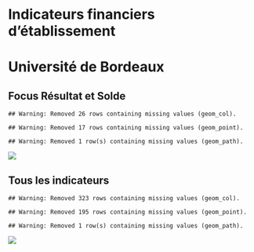 Indicateurs financiers d’établissement
================

# Université de Bordeaux

## Focus Résultat et Solde

    ## Warning: Removed 26 rows containing missing values (geom_col).

    ## Warning: Removed 17 rows containing missing values (geom_point).

    ## Warning: Removed 1 row(s) containing missing values (geom_path).

![](université_de_bordeaux_files/figure-gfm/etab.focus-1.png)<!-- -->

## Tous les indicateurs

    ## Warning: Removed 323 rows containing missing values (geom_col).

    ## Warning: Removed 195 rows containing missing values (geom_point).

    ## Warning: Removed 1 row(s) containing missing values (geom_path).

![](université_de_bordeaux_files/figure-gfm/etab-1.png)<!-- -->
